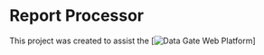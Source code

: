 # Report Processor

This project was created to assist the  [![Data Gate Web Platform](https://github.com/PhilShishov/DataGate)]


